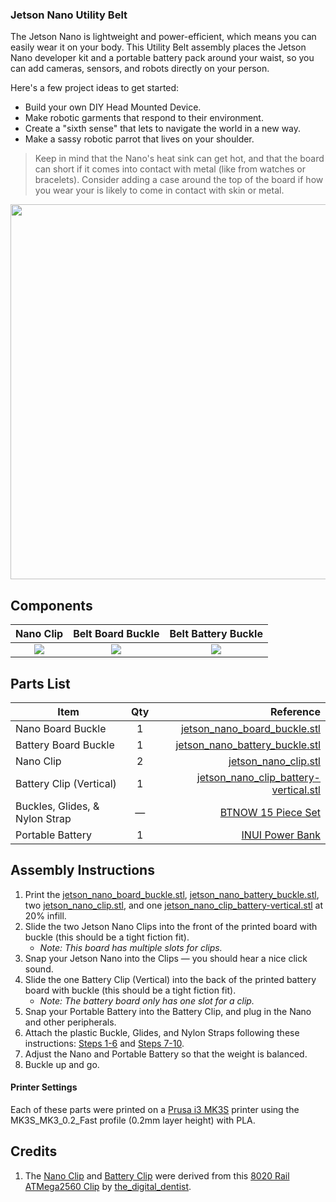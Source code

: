 ### Jetson Nano Utility Belt
The Jetson Nano is lightweight and power-efficient, which means you can easily wear it on your body. This Utility Belt assembly places the Jetson Nano developer kit and a portable battery pack around your waist, so you can add cameras, sensors, and robots directly on your person.

Here's a few project ideas to get started:
- Build your own DIY Head Mounted Device.
- Make robotic garments that respond to their environment.
- Create a "sixth sense" that lets to navigate the world in a new way.
- Make a sassy robotic parrot that lives on your shoulder.

> Keep in mind that the Nano's heat sink can get hot, and that the board can short if it comes into contact with metal (like from watches or bracelets). Consider adding a case around the top of the board if how you wear your is likely to come in contact with skin or metal. 

<img src="" width="600">

## Components

| Nano Clip | Belt Board Buckle | Belt Battery Buckle |
| :---: | :---: | :---: | 
| ![](https://github.com/madelinegannon/jetson-nano-builds/blob/master/images/jetson_nano_clip_dimensions.png) | ![](https://github.com/madelinegannon/jetson-nano-builds/blob/master/utility-belt/images/jetson_nano_back_buckle.png) | ![](https://github.com/madelinegannon/jetson-nano-builds/blob/master/utility-belt/images/jetson_nano_back_battery_buckle.png) | 

## Parts List

| Item        | Qty           | Reference  |
| ------------- |:-------------:| -----:|
| Nano Board Buckle | 1 | [jetson_nano_board_buckle.stl](https://github.com/madelinegannon/jetson-nano-builds/blob/master/utility-belt/jetson_nano_board_buckle.stl) |
| Battery Board Buckle | 1 | [jetson_nano_battery_buckle.stl](https://github.com/madelinegannon/jetson-nano-builds/blob/master/utility-belt/jetson_nano_battery_buckle.stl) |
| Nano Clip  | 2 | [jetson_nano_clip.stl](https://github.com/madelinegannon/jetson-nano-builds/blob/master/garden-utility/jetson_nano_clip.stl) |
| Battery Clip (Vertical) | 1 | [jetson_nano_clip_battery-vertical.stl](https://github.com/madelinegannon/jetson-nano-builds/blob/master/utility-belt/jetson_nano_clip_battery-vertical.stl) |
| Buckles, Glides, & Nylon Strap | — | [BTNOW 15 Piece Set](https://www.amazon.com/gp/product/B075ZTLKJC/) |
| Portable Battery | 1 | [INUI Power Bank](https://www.amazon.com/INIU-Portable-External-Powerbank-Compatible/dp/B07H6LB4J4/) |



## Assembly Instructions

1. Print the [jetson_nano_board_buckle.stl](https://github.com/madelinegannon/jetson-nano-builds/blob/master/utility-belt/jetson_nano_board_buckle.stl), [jetson_nano_battery_buckle.stl](https://github.com/madelinegannon/jetson-nano-builds/blob/master/utility-belt/jetson_nano_battery_buckle.stl), two [jetson_nano_clip.stl](https://github.com/madelinegannon/jetson-nano-builds/blob/master/garden-utility/jetson_nano_clip.stl), and one [jetson_nano_clip_battery-vertical.stl](https://github.com/madelinegannon/jetson-nano-builds/blob/master/utility-belt/jetson_nano_clip_battery-vertical.stl) at 20% infill.
2. Slide the two Jetson Nano Clips into the front of the printed board with buckle (this should be a tight fiction fit). 
    - _Note: This board has multiple slots for clips._
3. Snap your Jetson Nano into the Clips — you should hear a nice click sound.
4. Slide the one Battery Clip (Vertical) into the back of the printed battery board with buckle (this should be a tight fiction fit). 
    - _Note: The battery board only has one slot for a clip._
5. Snap your Portable Battery into the Battery Clip, and plug in the Nano and other peripherals.
6. Attach the plastic Buckle, Glides, and Nylon Straps following these instructions: [Steps 1-6](https://images-na.ssl-images-amazon.com/images/I/91%2BgqnHoY0L._SL1500_.jpg) and [Steps 7-10](https://images-na.ssl-images-amazon.com/images/I/81tcsMIyBYL._SL1500_.jpg).
7. Adjust the Nano and Portable Battery so that the weight is balanced.
8. Buckle up and go.

#### Printer Settings
Each of these parts were printed on a [Prusa i3 MK3S](https://www.prusa3d.com/original-prusa-i3-mk3/) printer using the MK3S_MK3_0.2_Fast profile (0.2mm layer height) with PLA. 

## Credits
1. The [Nano Clip](https://github.com/madelinegannon/jetson-nano-builds/blob/master/garden-utility/jetson_nano_clip.stl) and [Battery Clip](https://github.com/madelinegannon/jetson-nano-builds/blob/master/garden-utility/jetson_nano_clip_battery-vertical.stl) were derived from this [8020 Rail ATMega2560 Clip](https://www.thingiverse.com/thing:155130) by [the_digital_dentist](https://www.thingiverse.com/the_digital_dentist/about).
